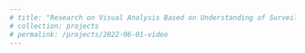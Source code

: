 ```yaml
---
# title: "Research on Visual Analysis Based on Understanding of Surveillance Video Content."
# collection: projects
# permalink: /projects/2022-06-01-video
---
```


<!-- <strong>[Aug. 2020 - Present]</strong>&nbsp;&nbsp;Ronghua Liang, Guodao Sun, <strong>Tong Li</strong>, Wang Xia, Lvhan Pan, et al.  
<img src="/images/Video.png" />                            
Relying on the National Natural Science Foundation of China. -->
